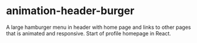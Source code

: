 # animation-header-burger
A large hamburger menu in header with home page and links to other pages that is animated and responsive.
Start of profile homepage in React.
